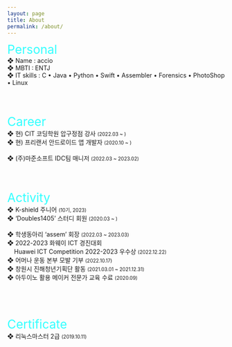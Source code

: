 ```yaml
---
layout: page
title: About
permalink: /about/
---
```

<span style="font-size:2em; color:#33FFFF;">Personal</span>
<br>
❖  Name : accio      
❖  MBTI : ENTJ    
❖  IT skills : C • Java • Python • Swift • Assembler • Forensics • PhotoShop • Linux      
<br>
<br>
<br>

<span style="font-size:2em; color:#33FFFF;">Career</span>
<br>
❖  현) CIT 코딩학원 압구정점 강사 <span style="font-size:0.8em;">(2022.03 ~ )</span><br />
❖  현) 프리랜서 안드로이드 앱 개발자 <span style="font-size:0.8em;">(2020.10 ~ )</span><br />     
❖  (주)마준소프트 IDC팀 매니저 <span style="font-size:0.8em;">(2022.03 ~ 2023.02)</span><br />
<br>
<br>
<br>

<span style="font-size:2em; color:#33FFFF;">Activity</span>
<br>
❖  K-shield 주니어 <span style="font-size:0.8em;">(10기, 2023)</span>    <br />
❖  ‘Doubles1405’ 스터디 회원 <span style="font-size:0.8em;">(2020.03 ~ )</span>    <br />
<br />
❖  학생동아리 ‘assem’ 회장 <span style="font-size:0.8em;">(2022.03 ~ 2023.03)</span>    <br />
❖  2022-2023 화웨이 ICT 경진대회    <br />
&nbsp;&nbsp;&nbsp;&nbsp;Huawei ICT Competition 2022-2023 우수상 <span style="font-size:0.8em;">(2022.12.22)</span>     <br />
❖  어머나 운동 본부 모발 기부 <span style="font-size:0.8em;">(2022.10.17)</span>     <br />
❖  창원시 진해청년기획단 활동 <span style="font-size:0.8em;">(2021.03.01 ~ 2021.12.31)</span>     <br />
❖  아두이노 활용 메이커 전문가 교육 수료 <span style="font-size:0.8em;">(2020.09)</span>        <br />      
<br>
<br>
<br>

<span style="font-size:2em; color:#33FFFF;">Certificate</span>
<br>
❖  리눅스마스터 2급 <span style="font-size:0.8em;">(2019.10.11)</span>
